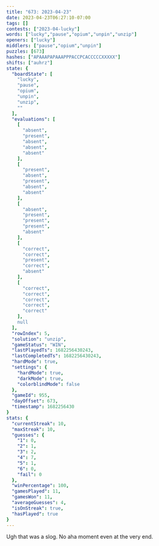 ```yaml
---
title: "673: 2023-04-23"
date: 2023-04-23T06:27:10-07:00
tags: []
contests: ["2023-04-lucky"]
words: ["lucky","pause","opium","unpin","unzip"]
openers: ["lucky"]
middlers: ["pause","opium","unpin"]
puzzles: [673]
hashes: ["APAAAPAPAAAPPPACCPCACCCCCXXXXX"]
shifts: ["auhrz"]
state: {
  "boardState": [
    "lucky",
    "pause",
    "opium",
    "unpin",
    "unzip",
    ""
  ],
  "evaluations": [
    [
      "absent",
      "present",
      "absent",
      "absent",
      "absent"
    ],
    [
      "present",
      "absent",
      "present",
      "absent",
      "absent"
    ],
    [
      "absent",
      "present",
      "present",
      "present",
      "absent"
    ],
    [
      "correct",
      "correct",
      "present",
      "correct",
      "absent"
    ],
    [
      "correct",
      "correct",
      "correct",
      "correct",
      "correct"
    ],
    null
  ],
  "rowIndex": 5,
  "solution": "unzip",
  "gameStatus": "WIN",
  "lastPlayedTs": 1682256430243,
  "lastCompletedTs": 1682256430243,
  "hardMode": true,
  "settings": {
    "hardMode": true,
    "darkMode": true,
    "colorblindMode": false
  },
  "gameId": 955,
  "dayOffset": 673,
  "timestamp": 1682256430
}
stats: {
  "currentStreak": 10,
  "maxStreak": 10,
  "guesses": {
    "1": 0,
    "2": 1,
    "3": 2,
    "4": 7,
    "5": 1,
    "6": 0,
    "fail": 0
  },
  "winPercentage": 100,
  "gamesPlayed": 11,
  "gamesWon": 11,
  "averageGuesses": 4,
  "isOnStreak": true,
  "hasPlayed": true
}
---
```

<!-- more -->
Ugh that was a slog. No aha moment even at the very end.
